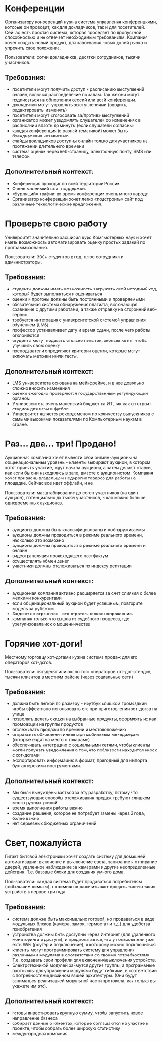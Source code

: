 # Конференции

Организатору конференций нужна система управления конференциями, которые он проводит, как для докладчиков, так и для посетителей. Сейчас есть простая система, которая проседает по пропускной способностью и не отвечает необходимым требованиям. Компания хочет создать новый продукт, для завоевания новых долей рынка и упрочить свое положение.  

Пользователи: сотни докладчиков, десятки сотрудников, тысячи участников.

## Требования:
- посетители могут получить доступ к расписанию выступлений онлайн, включая распределение по залам. Так же они могут подписаться на обновления сессий или всей конференции. 
- докладчики могут управлять выступлениями (вводить, редактировать, изменять)
- посетители могут «голосовать за/против» выступлений
- организатор может уведомлять слушателей об изменениях в расписании вплоть до минуты (если слушатели согласны)
- каждая конференция (с разной тематикой) может быть брендирована независимо
- слайды докладчиков доступны онлайн только для участников на протяжении длительного времени
- система оценки через веб-страницу, электронную почту, SMS или телефон.

## Дополнительный контекст:
- Конференция проходит по всей территории России.
- Очень маленький штат поддержки.
- «Бурлящий» трафик: во время конференции очень много народу.
- Организатор конференции хочет легко «подстроить» сайт под различные технологические предложения.

# Проверьте свою работу
Университет значительно расширил курс Компьютерных наук и хочет иметь возможность автоматизировать оценку простых заданий по программированию.

Пользователи: 300+ студентов в год, плюс сотрудники и администраторы.
## Требования:
- студенты должны иметь возможность загружать свой исходный код, который будет выполняться и оцениваться
- оценки и прогоны должны быть постоянными и проверяемыми
- обязательная система обнаружения плагиата, включающая сравнение с другими работами, а также отправку на сторонний веб-сервис.
- требуется интеграция с университетской системой управления обучением (LMS)
- профессор устанавливает дату и время сдачи, после чего работы отклоняются
- студенты могут подавать столько попыток, сколько хотят, чтобы улучшить свою оценку
- преподаватели определяют критерии оценки, которые могут включать метрики и/или тесты.

## Дополнительный контекст:
- LMS университета основана на мейнфрейме, и в нее довольно сложно вносить изменения
- оценки ежегодно проверяются государственным регулирующим органом
- У университета очень маленький бюджет на ИТ, так как он строит стадион для игры в футбол
- Университет является рекордсменом по количеству выпускников с самыми высокими показателями по Компьютерным наукам в стране.

# Раз... два... три! Продано!

Аукционная компания хочет вывести свои онлайн-аукционы на общенациональный уровень - клиенты выбирают аукцион, в котором хотят принять участие, ждут начала аукциона, а затем делают ставки, как если бы они находились в зале, вместе с аукционистом. Компания хочет привлечь владельцем недорогих товаров для работы на площадке. Сейчас все идет оффлайн, и не 

Пользователи: масштабирование до сотен участников (на один аукцион), потенциально до тысяч участников, и как можно больше одновременных аукционов.

## Требования:
- аукционы должны быть классифицированы и «обнаруживаемы
- аукционы должны проводиться в режиме реального времени, насколько это возможно
- аукционы должны проводиться в режиме реального времени и онлайн
- видеотрансляция происходящего постфактум
- осуществлять обмен денег
- участники должны отслеживаться по индексу репутации

## Дополнительный контекст:
- аукционная компания активно расширяется за счет слияния с более мелкими конкурентами
- если общенациональный аукцион будет успешным, повторите модель за рубежом
- Бюджет не ограничен - это стратегическое направление.
- компания только что вышла из судебного процесса, где урегулировала иск о мошенничестве

# Горячие хот-доги!

Местному торговцу хот-догами нужна система продаж для его операторов хот-догов.

Пользователи: пятьдесят или около того операторов хот-дог-стендов, тысячи клиентов в местном районе (через социальные сети)

## Требования:
- должна быть легкой по размеру - ноутбук слишком громоздкий, чтобы эффективно использовать его при приготовлении хот-догов на улице
- позволять делать скидки на выбранные продукты, оформлять их как промоакции на группы продуктов
- отслеживать продажи по времени и местоположению
- отправлять обновления инвентаря мобильным менеджерам (которые ездят на место с товарами)
- обеспечивать интеграцию с социальными сетями, чтобы клиенты могли получать уведомления о том, что поблизости находится киоск с хот-догами
- экспортировать информацию в формат, пригодный для импорта бухгалтерскими инструментами.

## Дополнительный контекст:
- Мы были вынуждены взяться за эту разработку, потому что существующие способы отслеживания продаж требуют слишком много ручных усилий
- время выполнения работы важно
- создание решения, которое не потребует замены через 3 года, более важно
- нет серьезных бюджетных ограничений

# Свет, пожалуйста

Гигант бытовой электроники хочет создать систему для домашней автоматизации: включение и выключение света, запирание и отпирание дверей, удаленное наблюдение за камерами и другие неопределенные действия. Т.е. базовые блоки для создания умного дома. 

Пользователи: каждая система будет продаваться потребителям (небольшим семьям), но компания рассчитывает продать тысячи таких устройств в первые три года.

## Требования:
- система должна быть максимально готовой, но продаваться в виде модульных блоков (камера, замок, термостат и т.д.) для удобства приобретения
- устройства должны быть доступны через Интернет (для удаленного мониторинга и доступа), и предполагается, что у пользователя уже есть WiFi (роутер и подключение), к которому можно подключиться
- клиенты могут программировать систему для управления различными модулями в соответствии со своими потребностями. Т.е. создавать свои профили для включения\выключения устройств.  
- Электротехникой модулей займутся другие группы, а программные протоколы для управления модулями будут гибкими, в соответствии с потребностями/дизайном вашей архитектуры. (Они будут заниматься реализацией модульной части протокола, как только вы укажете им это).

## Дополнительный контекст:
- готовы инвестировать крупную сумму, чтобы запустить новое направление бизнеса
- собирает данные о клиентах, которые соглашаются на участие в проекте, чтобы собрать более широкую статистику
- международная компания
